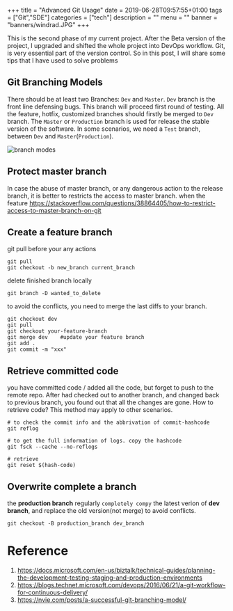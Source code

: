 +++
title =  "Advanced Git Usage"
date =  2019-06-28T09:57:55+01:00
tags = ["Git","SDE"]
categories = ["tech"]
description = ""
menu = ""
banner = "banners/windrad.JPG"
+++

This is the second phase of my current project. After the Beta version of 
the project, I upgraded and shifted the whole project into DevOps 
workflow. Git, is very essential part of the version control.
So in this post, I will share some tips that I have used to solve problems

## Git Branching Models
There should be at least two Branches: `Dev` and `Master`. `Dev` branch is the front line defensing bugs. This branch
will proceed first round of testing. All the feature, hotfix, customized branches should firstly be merged to `Dev` branch.
The `Master` or `Production` branch is used for release the stable version of the software. In some scenarios, we need a `Test` branch, between `Dev` and `Master`(`Production`).
   
![branch modes](https://app.yinxiang.com/shard/s33/res/d3525737-ac00-45cb-b4c2-98441aebb472/Screenshot%20from%202019-07-29%2014-26-40.png)

## Protect master branch 
In case the abuse of master branch, or any dangerous action to the release branch,
it is better to restricts the access to master branch.
when the feature
https://stackoverflow.com/questions/38864405/how-to-restrict-access-to-master-branch-on-git


## Create a feature branch
git pull before your any actions
```console
git pull
git checkout -b new_branch current_branch
```
delete finished branch locally
```console
git branch -D wanted_to_delete

```

to avoid the conflicts, you need to merge the last diffs to your branch.
```console
git checkout dev
git pull
git checkout your-feature-branch
git merge dev    #update your feature branch
git add .
git commit -m "xxx"
```

## Retrieve committed code
you have committed code / added all the code, but forget to push to the remote repo. After had checked out to another branch,
and changed back to previous branch, you found out that all the changes are gone. How to retrieve code? This 
method may apply to other scenarios.

```commandline
# to check the commit info and the abbrivation of commit-hashcode
git reflog

# to get the full information of logs. copy the hashcode
git fsck --cache --no-reflogs

# retrieve 
git reset $(hash-code)
```

## Overwrite complete a branch
the **production branch** regularly `completely compy` the latest verion of **dev branch**, and replace the old version(not merge) to avoid conflicts.
```
git checkout -B production_branch dev_branch 
```

# Reference
1. https://docs.microsoft.com/en-us/biztalk/technical-guides/planning-the-development-testing-staging-and-production-environments
2. https://blogs.technet.microsoft.com/devops/2016/06/21/a-git-workflow-for-continuous-delivery/
3. https://nvie.com/posts/a-successful-git-branching-model/

